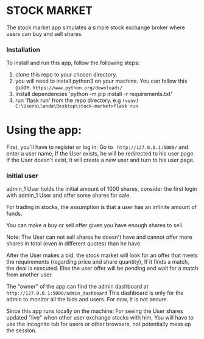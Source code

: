 # STOCK MARKET



The stock market app simulates a simple stock exchange broker where users can buy and sell shares.

### Installation
To install and run  this app, follow the following steps:

1. clone this repo to your chosen directory.
2. you will need to install python3 on your machine. You can follow this guide. `https://www.python.org/downloads/`
3. Install dependencies 'python -m pip install -r requirements.txt'
4. run 'flask run' from the repo directory. e.g `(venv) C:\Users\landa\Desktop\stock-market>flask run`

# Using the app:

First, you'll have to register or log in:
Go to ` http://127.0.0.1:5000/` and enter a user name, 
If the User exists, he will be redirected to his user page. If the User doesn't exist, it will create a new user and turn to his user page.

### initial user 
admin_1 User holds the initial amount of 1000 shares, consider the first login with admin_1 User and offer some shares for sale.

For trading in stocks, the assumption is that a user has an infinite amount of funds.

You can make a buy or sell offer given you have enough shares to sell.

Note:
The User can not sell shares he doesn't have and cannot offer more shares in total (even in different quotes) than he have.

After the User makes a bid, the stock market will look for an offer that meets the requirements (regarding price and share quantity),
If it finds a match, the deal is executed. Else the user offer will be pending and wait for a match from another user.

The "owner" of the app can find the admin dashboard at `http://127.0.0.1:5000/admin_dashboard` This dashboard is only for the admin to monitor all the bids and users.
For now, it is not secure.

Since this app runs locally on the machine:
For seeing the User shares updated "live" when other user exchange stocks with him, 
You will have to use the incognito tab for users or other browsers, not potentially mess up the session.
